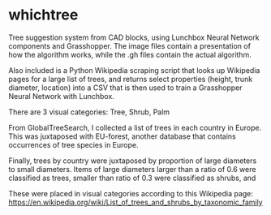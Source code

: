 # whichtree
Tree suggestion system from CAD blocks, using Lunchbox Neural Network components and Grasshopper. The image files contain a presentation of how the algorithm works, while the .gh files contain the actual algorithm.

Also included is a Python Wikipedia scraping script that looks up Wikipedia pages for a large list of trees, and returns select properties (height, trunk diameter, location) into a CSV that is then used to train a Grasshopper Neural Network with Lunchbox.

There are 3 visual categories: Tree, Shrub, Palm

From GlobalTreeSearch, I collected a list of trees in each country in Europe. This was juxtaposed with EU-forest, another database that contains occurrences of tree species in Europe.

Finally, trees by country were juxtaposed by proportion of large diameters to small diameters. Items of large diameters larger than a ratio of 0.6 were classified as trees, smaller than ratio of 0.3 were classified as shrubs, and 

These were placed in visual categories according to this Wikipedia page:
https://en.wikipedia.org/wiki/List_of_trees_and_shrubs_by_taxonomic_family
